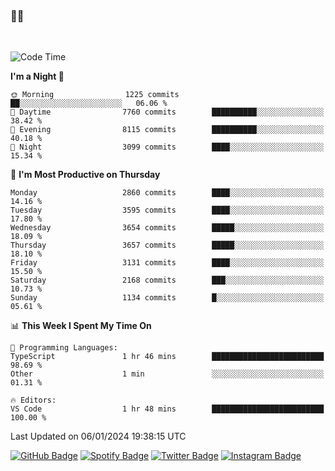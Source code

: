 ### 🤙🍺

<!-- <a href="https://github-readme-stats.vercel.app/api?username=hzak2xx&count_private=true&show_icons=true&theme=dracula">
  <img align="center" src="https://github-readme-stats.vercel.app/api?username=hzak2xx&count_private=true&show_icons=true&theme=dracula" />
</a>
</br> -->
</br>

<!--START_SECTION:waka-->
![Code Time](http://img.shields.io/badge/Code%20Time-2%2C972%20hrs%2020%20mins-blue)

**I'm a Night 🦉** 

```text
🌞 Morning                1225 commits        ██░░░░░░░░░░░░░░░░░░░░░░░   06.06 % 
🌆 Daytime                7760 commits        ██████████░░░░░░░░░░░░░░░   38.42 % 
🌃 Evening                8115 commits        ██████████░░░░░░░░░░░░░░░   40.18 % 
🌙 Night                  3099 commits        ████░░░░░░░░░░░░░░░░░░░░░   15.34 % 
```
📅 **I'm Most Productive on Thursday** 

```text
Monday                   2860 commits        ████░░░░░░░░░░░░░░░░░░░░░   14.16 % 
Tuesday                  3595 commits        ████░░░░░░░░░░░░░░░░░░░░░   17.80 % 
Wednesday                3654 commits        █████░░░░░░░░░░░░░░░░░░░░   18.09 % 
Thursday                 3657 commits        █████░░░░░░░░░░░░░░░░░░░░   18.10 % 
Friday                   3131 commits        ████░░░░░░░░░░░░░░░░░░░░░   15.50 % 
Saturday                 2168 commits        ███░░░░░░░░░░░░░░░░░░░░░░   10.73 % 
Sunday                   1134 commits        █░░░░░░░░░░░░░░░░░░░░░░░░   05.61 % 
```


📊 **This Week I Spent My Time On** 

```text
💬 Programming Languages: 
TypeScript               1 hr 46 mins        █████████████████████████   98.69 % 
Other                    1 min               ░░░░░░░░░░░░░░░░░░░░░░░░░   01.31 % 

🔥 Editors: 
VS Code                  1 hr 48 mins        █████████████████████████   100.00 % 
```


 Last Updated on 06/01/2024 19:38:15 UTC
<!--END_SECTION:waka-->

[![GitHub Badge](https://img.shields.io/badge/GitHub-100000?style=for-the-badge&logo=github&logoColor=white)](https://github.com/hzak2xx)
[![Spotify Badge](https://img.shields.io/badge/Spotify-1ED760?&style=for-the-badge&logo=spotify&logoColor=white)](https://open.spotify.com/user/uf90s6sbbh75a1mt44clkhkvf)
[![Twitter Badge](https://img.shields.io/badge/Twitter-1DA1F2?style=for-the-badge&logo=twitter&logoColor=white)](https://twitter.com/hzak2xx)
[![Instagram Badge](https://img.shields.io/badge/Instagram-E4405F?style=for-the-badge&logo=instagram&logoColor=white)](https://www.instagram.com/hzak2xx/)
